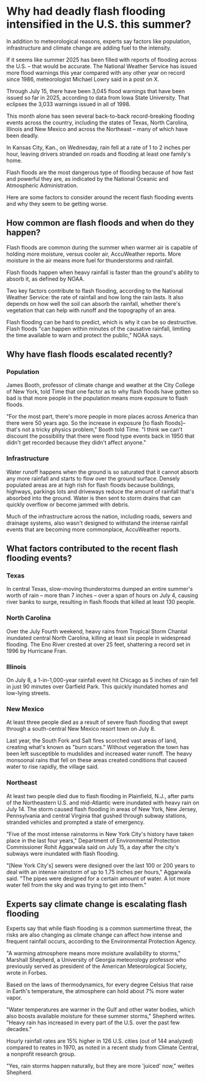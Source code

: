 # Why had deadly flash flooding intensified in the U.S. this summer?

In addition to meteorological reasons, experts say factors like population, infrastructure and climate change are adding fuel to the intensity.

If it seems like summer 2025 has been filled with reports of flooding across the U.S. – that would be accurate. The National Weather Service has issued more flood warnings this year compared with any other year on record since 1986, meteorologist Michael Lowry said in a post on X.

Through July 15, there have been 3,045 flood warnings that have been issued so far in 2025, according to data from Iowa State University. That eclipses the 3,033 warnings issued in all of 1998.

This month alone has seen several back-to-back record-breaking flooding events across the country, including the states of Texas, North Carolina, Illinois and New Mexico and across the Northeast – many of which have been deadly.

In Kansas City, Kan., on Wednesday, rain fell at a rate of 1 to 2 inches per hour, leaving drivers stranded on roads and flooding at least one family's home.

Flash floods are the most dangerous type of flooding because of how fast and powerful they are, as indicated by the National Oceanic and Atmospheric Administration.

Here are some factors to consider around the recent flash flooding events and why they seem to be getting worse.

## How common are flash floods and when do they happen?

Flash floods are common during the summer when warmer air is capable of holding more moisture, versus cooler air, AccuWeather reports. More moisture in the air means more fuel for thunderstorms and rainfall.

Flash floods happen when heavy rainfall is faster than the ground's ability to absorb it, as defined by NOAA.

Two key factors contribute to flash flooding, according to the National Weather Service: the rate of rainfall and how long the rain lasts. It also depends on how well the soil can absorb the rainfall, whether there's vegetation that can help with runoff and the topography of an area.

Flash flooding can be hard to predict, which is why it can be so destructive. Flash floods "can happen within minutes of the causative rainfall, limiting the time available to warn and protect the public," NOAA says.

## Why have flash floods escalated recently?

### Population

James Booth, professor of climate change and weather at the City College of New York, told Time that one factor as to why flash floods have gotten so bad is that more people in the population means more exposure to flash floods.

"For the most part, there's more people in more places across America than there were 50 years ago. So the increase in exposure [to flash floods]–that's not a tricky physics problem," Booth told Time. "I think we can't discount the possibility that there were flood type events back in 1950 that didn't get recorded because they didn't affect anyone."

### Infrastructure

Water runoff happens when the ground is so saturated that it cannot absorb any more rainfall and starts to flow over the ground surface. Densely populated areas are at high rish for flash floods because buildings, highways, parkings lots and driveways reduce the amount of rainfall that's absorbed into the ground. Water is then sent to storm drains that can quickly overflow or become jammed with debris.

Much of the infrastructure across the nation, including roads, sewers and drainage systems, also wasn't designed to withstand the intense rainfall events that are becoming more commonplace, AccuWeather reports.

## What factors contributed to the recent flash flooding events?

### Texas

In central Texas, slow-moving thunderstorms dumped an entire summer's worth of rain – more than 7 inches – over a span of hours on July 4, causing river banks to surge, resulting in flash floods that killed at least 130 people.

### North Carolina

Over the July Fourth weekend, heavy rains from Tropical Storm Chantal inundated central North Carolina, killing at least six people in widespread flooding. The Eno River crested at over 25 feet, shattering a record set in 1996 by Hurricane Fran.

### Illinois

On July 8, a 1-in-1,000-year rainfall event hit Chicago as 5 inches of rain fell in just 90 minutes over Garfield Park. This quickly inundated homes and low-lying streets.

### New Mexico

At least three people died as a result of severe flash flooding that swept through a south-central New Mexico resort town on July 8.

Last year, the South Fork and Salt fires scorched vast areas of land, creating what's known as "burn scars." Without vegeration the town has been left susceptible to mudslides and increased water runoff. The heavy monsoonal rains that fell on these areas created conditions that caused water to rise rapidly, the village said.

### Northeast

At least two people died due to flash flooding in Plainfield, N.J., after parts of the Northeastern U.S. and mid-Atlantic were inundated with heavy rain on July 14. The storm caused flash flooding in areas of New York, New Jersey, Pennsylvania and central Virginia that gushed through subway stations, stranded vehicles and prompted a state of emergency.

"Five of the most intense rainstorms in New York City's history have taken place in the last four years," Department of Environmental Protection Commissioner Rohit Aggarwala said on July 15, a day after the city's subways were inundated with flash flooding.

"[New York City's] sewers were designed over the last 100 or 200 years to deal with an intense rainstorm of up to 1.75 inches per hours," Aggarwala said. "The pipes were designed for a certain amount of water. A lot more water fell from the sky and was trying to get into them."

## Experts say climate change is escalating flash flooding

Experts say that while flash flooding is a common summertime threat, the risks are also changing as climate change can affect how intense and frequent rainfall occurs, according to the Environmental Protection Agency.

"A warming atmosphere means more moisture availability to storms," Marshall Shepherd, a University of Georgia meteorology professor who previously served as president of the American Meteorological Society, wrote in Forbes.

Based on the laws of thermodynamics, for every degree Celsius that raise in Earth's temperature, the atmosphere can hold about 7% more water vapor.

"Water temperatures are warmer in the Gulf and other water bodies, which also boosts available moisture for these summer storms," Shepherd writes. "Heavy rain has increased in every part of the U.S. over the past few decades."

Hourly rainfall rates are 15% higher in 126 U.S. cities (out of 144 analyzed) compared to reates in 1970, as noted in a recent study from Climate Central, a nonprofit research group.

"Yes, rain storms happen naturally, but they are more 'juiced' now," weites Shepherd.

